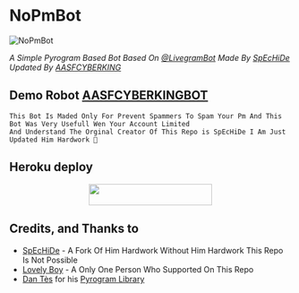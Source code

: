 # NoPmBot
![NoPmBot](https://telegra.ph/file/d72434bcd7b02a6587ce5.jpg)

*A Simple Pyrogram Based Bot Based On [@LivegramBot](https://t.me/LivegramBot) Made By [SpEcHiDe](https://github.com/SpEcHiDe/NoPMsBot) Updated By [AASFCYBERKING](https://github.com/AASFCYBERKING)*


## Demo Robot [AASFCYBERKINGBOT](https://telegram.dog/AASFCYBERKINGBOT)

```
This Bot Is Maded Only For Prevent Spammers To Spam Your Pm And This Bot Was Very Usefull Wen Your Account Limited
And Understand The Orginal Creator Of This Repo is SpEcHiDe I Am Just Updated Him Hardwork 🙏
```

## Heroku deploy

<p align="center"><a href="https://heroku.com/deploy?template=https://github.com/AASFCYBERKING/NoPMBot"> <img src="https://img.shields.io/badge/Deploy%20To%20Heroku-black?style=for-the-badge&logo=heroku" width="220" height="38.45"/></a></p>

## Credits, and Thanks to

* [SpEcHiDe](https://github.com/SpEcHiDe/NoPMsBot) - A Fork Of Him Hardwork Without Him Hardwork This Repo Is Not Possible
* [Lovely Boy](https://t.me/Horimaya) - A Only One Person Who Supported On This Repo
* [Dan Tès](https://telegram.dog/haskell) for his [Pyrogram Library](https://github.com/pyrogram/pyrogram)
